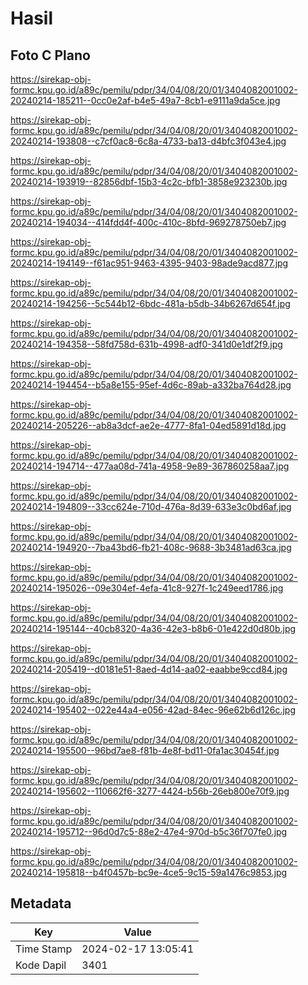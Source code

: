 # Hasil

## Foto C Plano

https://sirekap-obj-formc.kpu.go.id/a89c/pemilu/pdpr/34/04/08/20/01/3404082001002-20240214-185211--0cc0e2af-b4e5-49a7-8cb1-e9111a9da5ce.jpg

https://sirekap-obj-formc.kpu.go.id/a89c/pemilu/pdpr/34/04/08/20/01/3404082001002-20240214-193808--c7cf0ac8-6c8a-4733-ba13-d4bfc3f043e4.jpg

https://sirekap-obj-formc.kpu.go.id/a89c/pemilu/pdpr/34/04/08/20/01/3404082001002-20240214-193919--82856dbf-15b3-4c2c-bfb1-3858e923230b.jpg

https://sirekap-obj-formc.kpu.go.id/a89c/pemilu/pdpr/34/04/08/20/01/3404082001002-20240214-194034--414fdd4f-400c-410c-8bfd-969278750eb7.jpg

https://sirekap-obj-formc.kpu.go.id/a89c/pemilu/pdpr/34/04/08/20/01/3404082001002-20240214-194149--f61ac951-9463-4395-9403-98ade9acd877.jpg

https://sirekap-obj-formc.kpu.go.id/a89c/pemilu/pdpr/34/04/08/20/01/3404082001002-20240214-194256--5c544b12-6bdc-481a-b5db-34b6267d654f.jpg

https://sirekap-obj-formc.kpu.go.id/a89c/pemilu/pdpr/34/04/08/20/01/3404082001002-20240214-194358--58fd758d-631b-4998-adf0-341d0e1df2f9.jpg

https://sirekap-obj-formc.kpu.go.id/a89c/pemilu/pdpr/34/04/08/20/01/3404082001002-20240214-194454--b5a8e155-95ef-4d6c-89ab-a332ba764d28.jpg

https://sirekap-obj-formc.kpu.go.id/a89c/pemilu/pdpr/34/04/08/20/01/3404082001002-20240214-205226--ab8a3dcf-ae2e-4777-8fa1-04ed5891d18d.jpg

https://sirekap-obj-formc.kpu.go.id/a89c/pemilu/pdpr/34/04/08/20/01/3404082001002-20240214-194714--477aa08d-741a-4958-9e89-367860258aa7.jpg

https://sirekap-obj-formc.kpu.go.id/a89c/pemilu/pdpr/34/04/08/20/01/3404082001002-20240214-194809--33cc624e-710d-476a-8d39-633e3c0bd6af.jpg

https://sirekap-obj-formc.kpu.go.id/a89c/pemilu/pdpr/34/04/08/20/01/3404082001002-20240214-194920--7ba43bd6-fb21-408c-9688-3b3481ad63ca.jpg

https://sirekap-obj-formc.kpu.go.id/a89c/pemilu/pdpr/34/04/08/20/01/3404082001002-20240214-195026--09e304ef-4efa-41c8-927f-1c249eed1786.jpg

https://sirekap-obj-formc.kpu.go.id/a89c/pemilu/pdpr/34/04/08/20/01/3404082001002-20240214-195144--40cb8320-4a36-42e3-b8b6-01e422d0d80b.jpg

https://sirekap-obj-formc.kpu.go.id/a89c/pemilu/pdpr/34/04/08/20/01/3404082001002-20240214-205419--d0181e51-8aed-4d14-aa02-eaabbe9ccd84.jpg

https://sirekap-obj-formc.kpu.go.id/a89c/pemilu/pdpr/34/04/08/20/01/3404082001002-20240214-195402--022e44a4-e056-42ad-84ec-96e62b6d126c.jpg

https://sirekap-obj-formc.kpu.go.id/a89c/pemilu/pdpr/34/04/08/20/01/3404082001002-20240214-195500--96bd7ae8-f81b-4e8f-bd11-0fa1ac30454f.jpg

https://sirekap-obj-formc.kpu.go.id/a89c/pemilu/pdpr/34/04/08/20/01/3404082001002-20240214-195602--110662f6-3277-4424-b56b-26eb800e70f9.jpg

https://sirekap-obj-formc.kpu.go.id/a89c/pemilu/pdpr/34/04/08/20/01/3404082001002-20240214-195712--96d0d7c5-88e2-47e4-970d-b5c36f707fe0.jpg

https://sirekap-obj-formc.kpu.go.id/a89c/pemilu/pdpr/34/04/08/20/01/3404082001002-20240214-195818--b4f0457b-bc9e-4ce5-9c15-59a1476c9853.jpg


## Metadata

| Key        | Value               |
| ---------- | ------------------- |
| Time Stamp | 2024-02-17 13:05:41 |
| Kode Dapil | 3401                |



